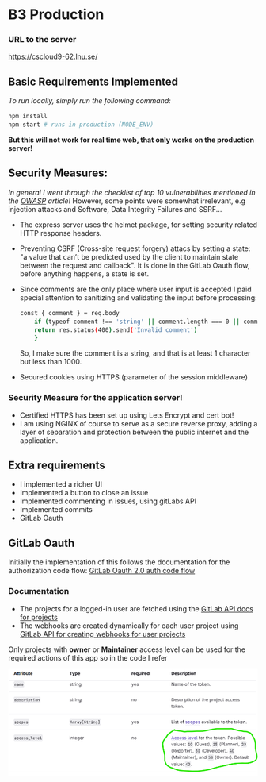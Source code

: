 # B3 Production

### URL to the server
<a>https://cscloud9-62.lnu.se/</a>


## Basic Requirements Implemented

*To run locally, simply run the following command:*

```sh
npm install
npm start # runs in production (NODE_ENV)
```

**But this will not work for real time web, that only works on the production server!**

## Security Measures:
*In general I went through the checklist of top 10 vulnerabilities mentioned in the [OWASP](https://owasp.org/www-project-top-ten/) article!* However, some points were somewhat irrelevant, e.g injection attacks and Software, Data Integrity Failures and SSRF...

- The express server uses the helmet package, for setting security related HTTP response headers.
- Preventing CSRF (Cross-site request forgery) attacs by setting a state: "a value that can’t be predicted used by the client to maintain state between the request and callback". It is done in the GitLab Oauth flow, before anything happens, a state is set. 
- Since comments are the only place where user input is accepted I paid special attention to sanitizing and validating the input before processing:
    ```sh
    const { comment } = req.body
        if (typeof comment !== 'string' || comment.length === 0 || comment.length > 1000) {
        return res.status(400).send('Invalid comment')
        }
    ```

    So, I make sure the comment is a string, and that is at least 1 character but less than 1000.

- Secured cookies using HTTPS (parameter of the session middleware)


### Security Measure for the application server! 
- Certified HTTPS has been set up using Lets Encrypt and cert bot! 
- I am using NGINX of course to serve as a secure reverse proxy, adding a layer of separation and protection between the public internet and the application.


## Extra requirements

- I implemented a richer UI
- Implemented a button to close an issue
- Implemented commenting in issues, using gitLabs API
- Implemented commits
- GitLab Oauth

## GitLab Oauth

Initially the implementation of this follows the documentation for the authorization code flow: [GitLab Oauth 2.0 auth code flow](https://docs.gitlab.com/api/oauth2/#authorization-code-flow)


### Documentation
- The projects for a logged-in user are fetched using the
[GitLab API docs for projects](https://docs.gitlab.com/api/projects/#list-all-projects)
- The webhooks are created dynamically for each user project using [GitLab API for creating webhooks for user projects](https://docs.gitlab.com/api/project_webhooks/#add-a-webhook-to-a-project)

Only projects with **owner** or **Maintainer** access level can be used for the required actions of this app so in the code I refer

![Access levels](accessLevel.png)
